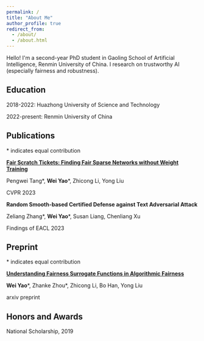 ```yaml
---
permalink: /
title: "About Me"
author_profile: true
redirect_from: 
  - /about/
  - /about.html
---
```


Hello! I'm a second-year PhD student in Gaoling School of Artificial Intelligence, Renmin University of China. I research on trustworthy AI (especially fairness and robustness). 

## Education

2018-2022: Huazhong University of Science and Technology

2022-present: Renmin University of China

## Publications

\* indicates equal contribution

[**Fair Scratch Tickets: Finding Fair Sparse Networks without Weight Training**](https://openaccess.thecvf.com/content/CVPR2023/papers/Tang_Fair_Scratch_Tickets_Finding_Fair_Sparse_Networks_Without_Weight_Training_CVPR_2023_paper.pdf)

Pengwei Tang\*, **Wei Yao**\*, Zhicong Li, Yong Liu

CVPR 2023  


**Random Smooth-based Certified Defense against Text Adversarial Attack**

Zeliang Zhang\*, **Wei Yao**\*, Susan Liang, Chenliang Xu

Findings of EACL 2023  

## Preprint

\* indicates equal contribution

[**Understanding Fairness Surrogate Functions in Algorithmic Fairness**](https://arxiv.org/pdf/2310.11211.pdf)

**Wei Yao**\*, Zhanke Zhou\*, Zhicong Li, Bo Han, Yong Liu

arxiv preprint  

## Honors and Awards

National Scholarship, 2019












